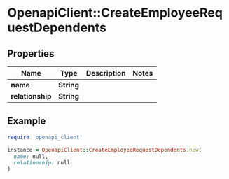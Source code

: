 # OpenapiClient::CreateEmployeeRequestDependents

## Properties

| Name | Type | Description | Notes |
| ---- | ---- | ----------- | ----- |
| **name** | **String** |  |  |
| **relationship** | **String** |  |  |

## Example

```ruby
require 'openapi_client'

instance = OpenapiClient::CreateEmployeeRequestDependents.new(
  name: null,
  relationship: null
)
```

